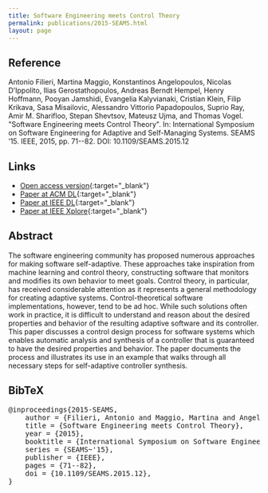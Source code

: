 ```yaml
---
title: Software Engineering meets Control Theory
permalink: publications/2015-SEAMS.html
layout: page
---
```


## Reference
Antonio Filieri, Martina Maggio, Konstantinos Angelopoulos, Nicolas D’Ippolito, Ilias Gerostathopoulos, Andreas Berndt Hempel, Henry Hoffmann, Pooyan Jamshidi, Evangelia Kalyvianaki, Cristian Klein, Filip Krikava, Sasa Misailovic, Alessandro Vittorio Papadopoulos, Suprio Ray, Amir M. Sharifloo, Stepan Shevtsov, Mateusz Ujma, and Thomas Vogel. "Software Engineering meets Control Theory". In: International Symposium on Software Engineering for Adaptive and Self-Managing Systems. SEAMS ’15. IEEE, 2015, pp. 71--82. DOI: 10.1109/SEAMS.2015.12

## Links
* [Open access version](https://hal.inria.fr/hal-01119461/){:target="_blank"}
* [Paper at ACM DL](http://dl.acm.org/citation.cfm?id=2821370){:target="_blank"}
* [Paper at IEEE DL](http://doi.ieeecomputersociety.org/10.1109/SEAMS.2015.12){:target="_blank"}
* [Paper at IEEE Xplore](https://doi.org/10.1109/SEAMS.2015.12){:target="_blank"}

## Abstract
The software engineering community has proposed numerous approaches for making software self-adaptive. These approaches take inspiration from machine learning and control theory, constructing software that monitors and modifies its own behavior to meet goals. Control theory, in particular, has received considerable attention as it represents a general methodology for creating adaptive systems. Control-theoretical software implementations, however, tend to be ad hoc. While such solutions often work in practice, it is difficult to understand and reason about the desired properties and behavior of the resulting adaptive software and its controller. This paper discusses a control design process for software systems which enables automatic analysis and synthesis of a controller that is guaranteed to have the desired properties and behavior. The paper documents the process and illustrates its use in an example that walks through all necessary steps for self-adaptive controller synthesis.

## BibTeX

<div class="bibtex">
<pre>@inproceedings{2015-SEAMS,
    author = {Filieri, Antonio and Maggio, Martina and Angelopoulos, Konstantinos and D’Ippolito, Nicolas and Gerostathopoulos, Ilias and Hempel, Andreas Berndt and Hoffmann, Henry and Jamshidi, Pooyan and Kalyvianaki, Evangelia and Klein, Cristian and Krikava, Filip and Misailovic, Sasa and Papadopoulos, Alessandro Vittorio and Ray, Suprio and Sharifloo, Amir M. and Shevtsov, Stepan and Ujma, Mateusz and Vogel, Thomas},
    title = {Software Engineering meets Control Theory},
    year = {2015},
    booktitle = {International Symposium on Software Engineering for Adaptive and Self-Managing Systems},
    series = {SEAMS~'15},
    publisher = {IEEE},
    pages = {71--82},
    doi = {10.1109/SEAMS.2015.12},
}</pre>
</div>
